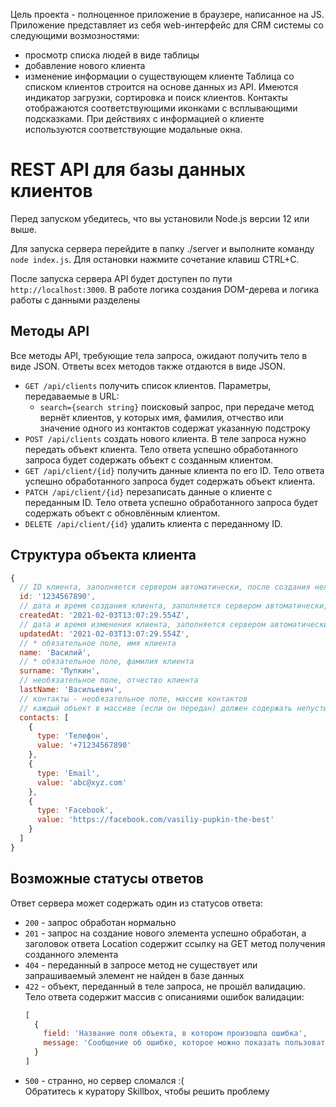 Цель проекта - полноценное приложение в браузере, написанное на JS. Приложение представляет из себя web-интерфейс для CRM системы со следующими возмозностями:
- просмотр списка людей в виде таблицы
- добавление нового клиента
- изменение информации о существующем клиенте
Таблица со списком клиентов строится на основе данных из API. Имеются индикатор загрузки, сортировка и поиск клиентов. Контакты отображаются соответствующими иконками с всплывающими подсказками. При действиях с информацией о клиенте используются соответствующие модальные окна.

# REST API для базы данных клиентов

Перед запуском убедитесь, что вы установили Node.js версии 12 или выше.

Для запуска сервера перейдите в папку ./server и выполните команду `node index.js`. Для остановки нажмите сочетание клавиш CTRL+C.

После запуска сервера API будет доступен по пути `http://localhost:3000`.
В работе логика создания DOM-дерева и логика работы с данными разделены


## Методы API

Все методы API, требующие тела запроса, ожидают получить тело в виде JSON. Ответы всех методов также отдаются в виде JSON.

* `GET /api/clients` получить список клиентов. Параметры, передаваемые в URL:
    * `search={search string}` поисковый запрос, при передаче метод вернёт клиентов, у которых имя, фамилия, отчество или значение одного из контактов содержат указанную подстроку
* `POST /api/clients` создать нового клиента. В теле запроса нужно передать объект клиента. Тело ответа успешно обработанного запроса будет содержать объект с созданным клиентом.
* `GET /api/client/{id}` получить данные клиента по его ID. Тело ответа успешно обработанного запроса будет содержать объект клиента.
* `PATCH /api/client/{id}` перезаписать данные о клиенте с переданным ID. Тело ответа успешно обработанного запроса будет содержать объект с обновлённым клиентом.
* `DELETE /api/client/{id}` удалить клиента с переданному ID.

## Структура объекта клиента

```javascript
{
  // ID клиента, заполняется сервером автоматически, после создания нельзя изменить
  id: '1234567890',
  // дата и время создания клиента, заполняется сервером автоматически, после создания нельзя изменить
  createdAt: '2021-02-03T13:07:29.554Z',
  // дата и время изменения клиента, заполняется сервером автоматически при изменении клиента
  updatedAt: '2021-02-03T13:07:29.554Z',
  // * обязательное поле, имя клиента
  name: 'Василий',
  // * обязательное поле, фамилия клиента
  surname: 'Пупкин',
  // необязательное поле, отчество клиента
  lastName: 'Васильевич',
  // контакты - необязательное поле, массив контактов
  // каждый объект в массиве (если он передан) должен содержать непустые свойства type и value
  contacts: [
    {
      type: 'Телефон',
      value: '+71234567890'
    },
    {
      type: 'Email',
      value: 'abc@xyz.com'
    },
    {
      type: 'Facebook',
      value: 'https://facebook.com/vasiliy-pupkin-the-best'
    }
  ]
}
```

## Возможные статусы ответов

Ответ сервера может содержать один из статусов ответа:
* `200` - запрос обработан нормально
* `201` - запрос на создание нового элемента успешно обработан, а заголовок ответа Location содержит ссылку на GET метод получения созданного элемента
* `404` - переданный в запросе метод не существует или запрашиваемый элемент не найден в базе данных
* `422` - объект, переданный в теле запроса, не прошёл валидацию. Тело ответа содержит массив с описаниями ошибок валидации:
  ```javascript
  [
    {
      field: 'Название поля объекта, в котором произошла ошибка',
      message: 'Сообщение об ошибке, которое можно показать пользователю'
    }
  ]
  ```
* `500` - странно, но сервер сломался :(<br>Обратитесь к куратору Skillbox, чтобы решить проблему
